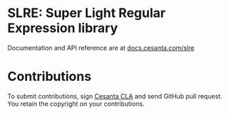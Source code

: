 SLRE: Super Light Regular Expression library
============================================

Documentation and API reference are at
[docs.cesanta.com/slre](https://docs.cesanta.com/slre)

# Contributions

To submit contributions, sign
[Cesanta CLA](https://docs.cesanta.com/contributors_la.shtml)
and send GitHub pull request. You retain the copyright on your contributions.
